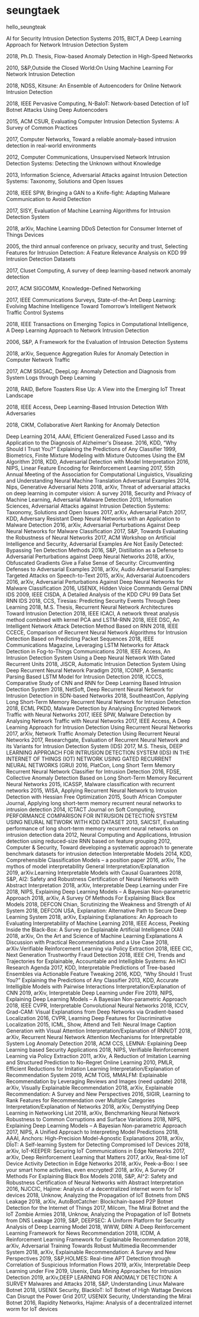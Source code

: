 # seungtaek
hello_seungteak

AI for Security
Intrusion Detection Systems
2015, BICT,A Deep Learning Approach for Network Intrusion Detection System

2018, Ph.D. Thesis, Flow-based Anomaly Detection in High-Speed Networks

2010, S&P,Outside the Closed World:On Using Machine Learning For Network Intrusion Detection

2018, NDSS, Kitsune: An Ensemble of Autoencoders for Online Network Intrusion Detection

2018, IEEE Pervasive Computing, N-BaIoT: Network-based Detection of IoT Botnet Attacks Using Deep Autoencoders

2015, ACM CSUR, Evaluating Computer Intrusion Detection Systems: A Survey of Common Practices

2017, Computer Networks, Toward a reliable anomaly-based intrusion detection in real-world environments

2012, Computer Communications, Unsupervised Network Intrusion Detection Systems: Detecting the Unknown without Knowledge

2013, Information Science, Adversarial Attacks against Intrusion Detection Systems: Taxonomy, Solutions and Open Issues

2018, IEEE SPW, Bringing a GAN to a Knife-fight: Adapting Malware Communication to Avoid Detection

2017, SISY, Evaluation of Machine Learning Algorithms for Intrusion Detection System

2018, arXiv, Machine Learning DDoS Detection for Consumer Internet of Things Devices

2005, the third annual conference on privacy, security and trust, Selecting Features for Intrusion Detection: A Feature Relevance Analysis on KDD 99 Intrusion Detection Datasets

2017, Cluset Computing, A survey of deep learning-based network anomaly detection

2017, ACM SIGCOMM, Knowledge-Defined Networking

2017, IEEE Communications Surveys, State-of-the-Art Deep Learning: Evolving Machine Intelligence Toward Tomorrow’s Intelligent Network Traffic Control Systems

2018, IEEE Transactions on Emerging Topics in Computational Intelligence, A Deep Learning Approach to Network Intrusion Detection

2006, S&P, A Framework for the Evaluation of Intrusion Detection Systems

2018, arXiv, Sequence Aggregation Rules for Anomaly Detection in Computer Network Traffic

2017, ACM SIGSAC, DeepLog: Anomaly Detection and Diagnosis from System Logs through Deep Learning

2018, RAID, Before Toasters Rise Up: A View into the Emerging IoT Threat Landscape

2018, IEEE Access, Deep Learning-Based Intrusion Detection With Adversaries

2018, CIKM, Collaborative Alert Ranking for Anomaly Detection

Deep Learning
2014, AAAI, Efficient Generalized Fused Lasso and its Application to the Diagnosis of Alzheimer's Disease.
2016, KDD, “Why Should I Trust You?” Explaining the Predictions of Any Classifier
1999, Biometrics, Finite Mixture Modeling with Mixture Outcomes Using the EM Algorithm
2018, KDD, Adversarial Detection with Model Interpretation
2016, NIPS, Linear Feature Encoding for Reinforcement Learning
2017, 55th Annual Meeting of the Association for Computational Linguistics, Visualizing and Understanding Neural Machine Translation
Adversarial Examples
2014, Nips, Generative Adversarial Nets
2018, arXiv, Threat of adversarial attacks on deep learning in computer vision: A survey
2018, Security and Privacy of Machine Learning, Adversarial Malware Detection
2013, Information Sciences, Adversarial Attacks against Intrusion Detection Systems: Taxonomy, Solutions and Open Issues
2017, arXiv, Adversarial Patch
2017, KDD, Adversary Resistant Deep Neural Networks with an Application to Malware Detection
2016, arXiv, Adversarial Perturbations Against Deep Neural Networks for Malware Classification
2017, S&P, Towards Evaluating the Robustness of Neural Networks
2017, ACM Workshop on Artificial Intelligence and Security, Adversarial Examples Are Not Easily Detected: Bypassing Ten Detection Methods
2016, S&P, Distillation as a Defense to Adversarial Perturbations against Deep Neural Networks
2018, arXiv, Obfuscated Gradients Give a False Sense of Security: Circumventing Defenses to Adversarial Examples
2018, arXiv, Audio Adversarial Examples: Targeted Attacks on Speech-to-Text
2015, arXiv, Adversarial Autoencoders
2016, arXiv, Adversarial Perturbations Against Deep Neural Networks for Malware Classification
2016, USENIX, Hidden Voice Commands
Gernal DNN IDS
2009, IEEE CISDA, A Detailed Analysis of the KDD CPU 99 Data Set
RNN IDS
2018, CCS, Tiresias: Predicting Security Events Through Deep Learning
2018, M.S. Thesis, Recurrent Neural Network Architectures Toward Intrusion Detection
2018, IEEE ICACI, A network threat analysis method combined with kernel PCA and LSTM-RNN
2018, IEEE DSC, An Intelligent Network Attack Detection Method Based on RNN
2018, IEEE CCECE, Comparison of Recurrent Neural Network Algorithms for Intrusion Detection Based on Predicting Packet Sequences
2018, IEEE Communications Magazine, Leveraging LSTM Networks for Attack Detection in Fog-to-Things Communications
2018, IEEE Access, An Intrusion Detection System Using a Deep Neural Network With Gated Recurrent Units
2018, JISCR, Automatic Intrusion Detection System Using Deep Recurrent Neural Network Paradigm
2018, ICONIP, A Semantic Parsing Based LSTM Model for Intrusion Detection
2018, ICCCS, Comparative Study of CNN and RNN for Deep Learning Based Intrusion Detection System
2018, NetSoft, Deep Recurrent Neural Network for Intrusion Detection in SDN-based Networks
2018, SoutheastCon, Applying Long Short-Term Memory Recurrent Neural Network for Intrusion Detection
2018, ECML PKDD, Malware Detection by Analysing Encrypted Network Traffic with Neural Networks
2017, IEEE SPW, Malware Detection by Analysing Network Traffic with Neural Networks
2017, IEEE Access, A Deep Learning Approach for Intrusion Detection Using Recurrent Neural Networks
2017, arXiv, Network Traffic Anomaly Detection Using Recurrent Neural Networks
2017, Researchgate, Evaluation of Recurrent Neural Network and its Variants for Intrusion Detection System (IDS)
2017, M.S. Thesis, DEEP LEARNING APPROACH FOR INTRUSION DETECTION SYSTEM (IDS) IN THE INTERNET OF THINGS (IOT) NETWORK USING GATED RECURRENT NEURAL NETWORKS (GRU)
2016, PlatCon, Long Short Term Memory Recurrent Neural Network Classifier for Intrusion Detection
2016, FDSE, Collective Anomaly Detection Based on Long Short-Term Memory Recurrent Neural Networks
2015, ICASSP, Malware classification with recurrent networks
2015, WISA, Applying Recurrent Neural Network to Intrusion Detection with Hessian Free Optimization
2015, South African Computer Journal, Applying long short-term memory recurrent neural networks to intrusion detection
2014, ICTACT Journal on Soft Computing, PERFORMANCE COMPARISON FOR INTRUSION DETECTION SYSTEM USING NEURAL NETWORK WITH KDD DATASET
2013, SAICSIT, Evaluating performance of long short-term memory recurrent neural networks on intrusion detection data
2012, Neural Computing and Applications, Intrusion detection using reduced-size RNN based on feature grouping
2012, Computer & Security, Toward developing a systematic approach to generate benchmark datasets for intrusion detection
Interpretable Models
2014, KDD, Comprehensible Classification Models – a position paper
2016, arXiv, The mythos of model interpretability
General Interpretation/Explanation \
2019, arXiv.Learning Interpretable Models with Causal Guarantees
2018, S&P, AI2: Safety and Robustness Certification of Neural Networks with Abstract Interpretation
2018, arXiv, Interpretable Deep Learning under Fire
2018, NIPS, Explaining Deep Learning Models – A Bayesian Non-parametric Approach
2018, arXiv, A Survey Of Methods For Explaining Black Box Models
2018, DEFCON Chian, Scrutinizing the Weakness and Strength of AI System
2018, DEFCON USA, Explanation: Alternative Path to Secure Deep Learning System
2018, arXiv, Explaining Explanations: An Approach to Evaluating Interpretability of Machine Learning
2018, IEEE Access, Peeking Inside the Black-Box: A Survey on Explainable Artificial Intelligence (XAI)
2018, arXiv, On the Art and Science of Machine Learning Explanations A Discussion with Practical Recommendations and a Use Case
2018, arXiv.Verifiable Reinforcement Learning via Policy Extraction
2018, IEEE CIC, Next Generation Trustworthy Fraud Detection
2018, IEEE CHI, Trends and Trajectories for Explainable, Accountable and Intelligible Systems: An HCI Research Agenda
2017, KDD, Interpretable Predictions of Tree-based Ensembles via Actionable Feature Tweaking
2016, KDD, “Why Should I Trust You?” Explaining the Predictions of Any Classifier
2013, KDD, Accurate Intelligible Models with Pairwise Interactions
Interpretation/Explanation of CNN
2019, arXiv, Interpretable Deep Learning under Fire
2019, NIPS, Explaining Deep Learning Models – A Bayesian Non-parametric Approach
2018, IEEE CVPR, Interpretable Convolutional Neural Networks
2018, ICCV, Grad-CAM: Visual Explanations from Deep Networks via Gradient-based Localization
2016, CVPR, Learning Deep Features for Discriminative Localization
2015, ICML, Show, Attend and Tell: Neural Image Caption Generation with Visual Attention
Interpretation/Explanation of RNN/DT
2018, arXiv, Recurrent Neural Network Attention Mechanisms for Interpretable System Log Anomaly Detection
2018, ACM CCS, LEMNA: Explaining Deep Learning based Security Applications
2018, NIPS, Verifiable Reinforcement Learning via Policy Extraction
2011, arXiv, A Reduction of Imitation Learning and Structured Prediction to No-Regret Online Learning
2010, PMLR, Efficient Reductions for Imitation Learning
Interpretation/Explanation of Recommendation System
2019, ACM TOIS, MMALFM: Explainable Recommendation by Leveraging Reviews and Images (need update)
2018, arXiv, Visually Explainable Recommendation
2018, arXiv, Explainable Recommendation: A Survey and New Perspectives
2016, SIGIR, Learning to Rank Features for Recommendation over Multiple Categories
Interpretation/Explanation of Networks
2018, arXiv, Demystifying Deep Learning in Networking
List
2018, arXiv, Benchmarking Neural Network Robustness to Common Corruptions and Surface Variations
2018, NIPS, Explaining Deep Learning Models – A Bayesian Non-parametric Approach
2017, NIPS, A Unified Approach to Interpreting Model Predictions
2018, AAAI, Anchors: High-Precision Model-Agnostic Explanations
2018, arXiv, DÏoT: A Self-learning System for Detecting Compromised IoT Devices
2018, arXiv, IoT-KEEPER: Securing IoT Communications in Edge Networks
2017, arXiv, Deep Reinforcement Learning that Matters
2017, arXiv, Real-time IoT Device Activity Detection in Edge Networks
2018, arXiv, Peek-a-Boo: I see your smart home activities, even encrypted!
2018, arXiv, A Survey Of Methods For Explaining Black Box Models
2018, S&P, AI^2: Safety and Robustness Certification of Neural Networks with Abstract Interpretation
2016, NJCCIC, Hajime: Analysis of a decentralized internet worm for IoT devices
2018, Unknow, Analyzing the Propagation of IoT Botnets from DNS Leakage
2018, arXiv, AutoBotCatcher: Blockchain-based P2P Botnet Detection for the Internet of Things
2017, Milcom, The Mirai Botnet and the IoT Zombie Armies
2018, Unknow, Analyzing the Propagation of IoT Botnets from DNS Leakage
2019, S&P, DEEPSEC: A Uniform Platform for Security Analysis of Deep Learning Model
2018, WWW, DRN: A Deep Reinforcement Learning Framework for News Recommendation
2018, ICDM, A Reinforcement Learning Framework for Explainable Recommendation
2018, arXiv, Adversarial Training Towards Robust Multimedia Recommender System
2018, arXiv, Explainable Recommendation: A Survey and New Perspectives
2019, S&P,HOLMES: Real-time APT Detection through Correlation of Suspicious Information Flows
2019, arXiv, Interpretable Deep Learning under Fire
2019, Usenix, Data Mining Approaches for Intrusion Detection
2019, arXiv,DEEP LEARNING FOR ANOMALY DETECTION: A SURVEY
Malwares and Attacks
2018, S&P, Understanding Linux Malware
Botnet
2018, USENIX Security, BlackIoT: IoT Botnet of High Wattage Devices Can Disrupt the Power Grid
2017, USENIX Security, Understanding the Mirai Botnet
2016, Rapidity Networks, Hajime: Analysis of a decentralized internet worm for IoT devices
